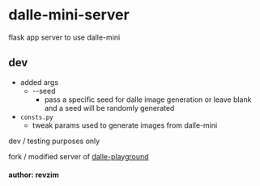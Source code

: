# dalle-mini-server

flask app server to use dalle-mini

## dev
* added args
  - --seed
    - pass a specific seed for dalle image generation or leave blank and a seed will be randomly generated
* `consts.py`
  - tweak params used to generate images from dalle-mini

dev / testing purposes only

fork / modified server of [dalle-playground][dalle_pg]

#### author: revzim

[dalle_pg]: https://github.com/saharmor/dalle-playground

